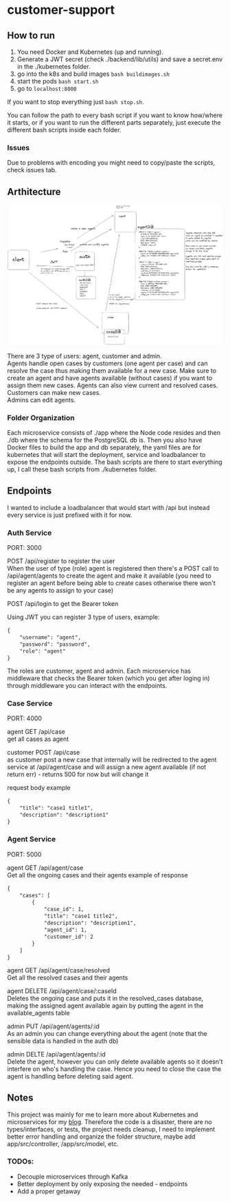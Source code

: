 # customer-support
## How to run  
1) You need Docker and Kubernetes (up and running). 
2) Generate a JWT secret (check ./backend/lib/utils) and save a secret.env in the ./kubernetes folder.  
3) go into the k8s and build images `bash buildimages.sh`  
4) start the pods `bash start.sh`  
5) go to `localhost:8000`  

If you want to stop everything just `bash stop.sh`.  

You can follow the path to every bash script if you want to know how/where it starts, or if you want to run the different parts separately, just execute the different bash scripts inside each folder.

### Issues  
Due to problems with encoding you might need to copy/paste the scripts, check issues tab.

## Arthitecture 
![architecture diagram](architecture.png "Arhitecture")  

There are 3 type of users: agent, customer and admin.  
Agents handle open cases by customers (one agent per case) and can resolve the case thus making them available for a new case. Make sure to create an agent and have agents available (without cases) if you want to assign them new cases. Agents can also view current and resolved cases.  
Customers can make new cases.  
Admins can edit agents.

### Folder Organization
Each microservice consists of ./app where the Node code resides and then ./db where the schema for the PostgreSQL db is. Then you also have Docker files to build the app and db separately, the yaml files are for kubernetes that will start the deployment, service and loadbalancer to expose the endpoints outside. The bash scripts are there to start everything up, I call these bash scripts from ./kubernetes folder.  

## Endpoints  
I wanted to include a loadbalancer that would start with /api but instead every service is just prefixed with it for now.
### Auth Service 
PORT: 3000  

POST /api/register to register the user  
When the user of type (role) agent is registered then there's a POST call to /api/agent/agents to create the agent and make it available (you need to register an agent before being able to create cases otherwise there won't be any agents to assign to your case)

POST /api/login to get the Bearer token  

Using JWT you can register 3 type of users, example:
```
{
    "username": "agent",
    "password": "password",
    "role": "agent"
}
```
The roles are customer, agent and admin. Each microservice has middleware that checks the Bearer token (which you get after loging in) through middleware you can interact with the endpoints.  

### Case Service
PORT: 4000  

agent GET /api/case  
get all cases as agent  

customer POST /api/case  
as customer post a new case that internally will be redirected to the agent service at /api/agent/case and will assign a new agent available (if not return err) - returns 500 for now but will change it  

request body example
```
{
    "title": "case1 title1",
    "description": "description1"
}
```

### Agent Service
PORT: 5000

agent GET /api/agent/case  
Get all the ongoing cases and their agents 
example of response  
```
{
    "cases": [
        {
            "case_id": 1,
            "title": "case1 title2",
            "description": "description1",
            "agent_id": 1,
            "customer_id": 2
        }
    ]
}
```

agent GET /api/agent/case/resolved  
Get all the resolved cases and their agents

agent DELETE /api/agent/case/:caseId  
Deletes the ongoing case and puts it in the resolved_cases database, making the assigned agent available again by putting the agent in the available_agents table  

admin PUT /api/agent/agents/:id  
As an admin you can change everything about the agent (note that the sensible data is handled in the auth db)  

admin DELTE /api/agent/agents/:id  
Delete the agent, however you can only delete available agents so it doesn't interfere on who's handling the case. Hence you need to close the case the agent is handling before deleting said agent.  

## Notes  
This project was mainly for me to learn more about Kubernetes and microservices for my [blog](https://bognov.tech/). Therefore the code is a disaster, there are no types/interfaces, or tests, the project needs cleanup, I need to implement better error handling and organize the folder structure, maybe add app/src/controller, /app/src/model, etc.  

### TODOs:
- Decouple microservices through Kafka  
- Better deployment by only exposing the needed - endpoints  
- Add a proper getaway  